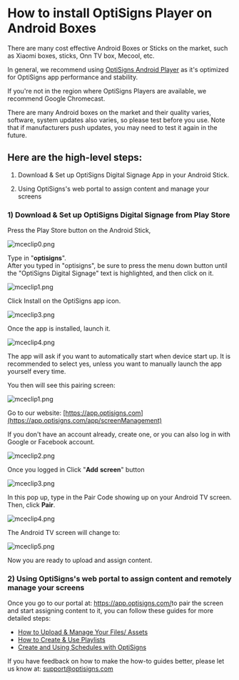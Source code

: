 # How to install OptiSigns Player on Android Boxes

There are many cost effective Android Boxes or Sticks on the market, such as Xiaomi boxes, sticks, Onn TV box, Mecool, etc.

In general, we recommend using [OptiSigns Android Player](https://links.optisigns.com/szzk) as it's optimized for OptiSigns app performance and stability.

If you're not in the region where OptiSigns Players are available, we recommend Google Chromecast.

There are many Android boxes on the market and their quality varies, software, system updates also varies, so please test before you use. Note that if manufacturers push updates, you may need to test it again in the future.

## **Here are the high-level steps:**

1) Download & Set up OptiSigns Digital Signage App in your Android Stick.  
  
2) Using OptiSigns's web portal to assign content and manage your screens

### **1) Download & Set up OptiSigns Digital Signage from Play Store**

Press the Play Store button on the Android Stick,

![mceclip0.png](https://support.optisigns.com/hc/article_attachments/5539383668243)

Type in "**optisigns**".  
After you typed in "optisigns", be sure to press the menu down button until the "OptiSigns Digital Signage" text is highlighted, and then click on it.

![mceclip1.png](https://support.optisigns.com/hc/article_attachments/5539397434515)

Click Install on the OptiSigns app icon.

![mceclip3.png](https://support.optisigns.com/hc/article_attachments/5539419590547)

Once the app is installed, launch it.

![mceclip4.png](https://support.optisigns.com/hc/article_attachments/5539407855635)

The app will ask if you want to automatically start when device start up. It is recommended to select yes, unless you want to manually launch the app yourself every time.

You then will see this pairing screen:

![mceclip1.png](https://support.optisigns.com/hc/article_attachments/26398783267091)

Go to our website: [https://app.optisigns.com](https://app.optisigns.com/app/screenManagement)

If you don't have an account already, create one, or you can also log in with Google or Facebook account.

![mceclip2.png](https://support.optisigns.com/hc/article_attachments/26398783272595)

Once you logged in Click "**Add** **screen**" button

![mceclip3.png](https://support.optisigns.com/hc/article_attachments/26398783275923)

In this pop up, type in the Pair Code showing up on your Android TV screen. Then, click **Pair**.

![mceclip4.png](https://support.optisigns.com/hc/article_attachments/26398752082579)

The Android TV screen will change to:

![mceclip5.png](https://support.optisigns.com/hc/article_attachments/26398783298707)

Now you are ready to upload and assign content.

### **2) Using OptiSigns's web portal to assign content and remotely manage your screens**

Once you go to our portal at: <https://app.optisigns.com/>to pair the screen and start assigning content to it, you can follow these guides for more detailed steps:

* [How to Upload & Manage Your Files/ Assets](https://support.optisigns.com/hc/en-us/articles/360016247974)
* [How to Create & Use Playlists](https://support.optisigns.com/hc/en-us/articles/28295104605843)
* [Create and Using Schedules with OptiSigns](https://support.optisigns.com/hc/en-us/articles/360016981853)

If you have feedback on how to make the how-to guides better, please let us know at: [support@optisigns.com](mailto:support@optisigns.com)